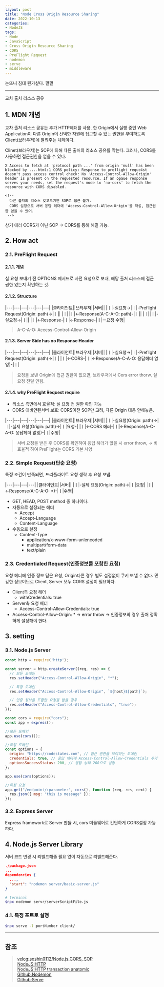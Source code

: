 ```yaml
---
layout: post
title: "Node Cross Origin Resource Sharing"
date: 2022-10-13
categories:
- NodeJS
tags:
- Node
- JavaScript
- Cross Origin Resource Sharing
- CORS
- PreFlight Request
- nodemon
- serve
- middleware
---
```


눈뜨니 침대 뭔가싶다. 껄껄

---

교차 출처 리소스 공유

## 1. MDN 개념

교차 출처 리소스 공유는 추가 HTTP헤더를 사용, 한 Origin에서 실행 중인 Web Application이 다른 Origin이 선택한 자원에 접근할 수 있는 권한을 부여하도록 Client(브라우저)에 알려주는 체제이다.

Clinet(브라우저)는 SOP에 의해 다른 출처의 리소스 공유를 막는다. 그러나, CORS를 사용하면 접근권한을 얻을 수 있다.

```
X Access to fetch at 'protocol path ...' from origin 'null' has been blocked by ....html:1 CORS policy: Response to preflight reque4st doesn't pass access control check: No 'Access-Control-Allow-Origin' header is present on the requested resource. If an opaue response serves your needs, set the request's mode to 'no-cors' to fetch the resource with CORS disabled.

<!-- 
  다른 출처의 리소스 갖고오기엔 SOP로 접근 불가.
  CORS 설정으로 서버 응답 헤더에 'Access-Control-Allow-Origin'을 작성, 접근권한 얻을 수 있어.
 -->
```

상기 에러 CORS가 아닌 SOP -> CORS를 통해 해결 가능.

## 2. How act

### 2.1. PreFlight Request

#### 2.1.1. 개념

실 요청 보내기 전 OPTIONS 메서드로 사전 요청으로 보내, 해당 출처 리소스에 접근 권한 있는지 확인하는 것.

#### 2.1.2. Structure

|---|---|---|---|---|---|
|클라이언트||브라우저||서버||
|ㅣ|-실요청→|ㅣ|-Preflight Request(Origin: path)→|ㅣ||
|ㅣ||ㅣ|←Response(A-C-A-O: path)-|ㅣ||
|ㅣ||ㅣ|-실요청→|ㅣ||
|ㅣ|←Response-|ㅣ|←Response-|ㅣ|ㅡ요청 수행|

> A-C-A-O: Access-Control-Allow-Origin

#### 2.1.3. Server Side has no Response Header

|---|---|---|---|---|---|
|클라이언트||브라우저||서버||
|ㅣ|-실요청→|ㅣ|-Preflight Request(Origin: path)→|ㅣ|
|ㅣ|←CORS-|ㅣ|←Response(A-C-A-O: 응답헤더 없엉)-|ㅣ|

> 요청을 보낸 Origin에 접근 권한이 없으면, 브라우저에서 Cors error thorw, 실 요청 전달 안됨.

#### 2.1.4. why PreFlight Request require

- 리소스 측면에서 효율적: 실 요청 전 권한 확인 가능
- CORS 대비안된서버 보호: CORS이전 SOP만 고려, 다른 Origin 대응 안해놓음.

|---|---|---|---|---|---|
|클라이언트||브라우저||서버||
|ㅣ|-실요청(Origin: path)→|ㅣ|-실제 요청(Origin: path)→|ㅣ|요청-|
|ㅣ|←CORS 에러-|ㅣ|←Response(A-C-A-O: 응답헤더 없엉)-|ㅣ|수행|

> 서버 요청을 받은 후 CORS를 확인하여 응답 헤더가 없을 시 error throw, -> 비효율적 하여 PreFlight는 CORS 기본 사양

### 2.2. Simple Request(단순 요청)

특정 조건이 만족되면, 프리플라이트 요청 생략 후 요청 보냄.

|---|---|---|---|
|클라이언트||서버||
|ㅣ|-실제 요청(Origin: path)→|ㅣ|요청|
|ㅣ|←Response(A-C-A-O: *)-|ㅣ|수행|

- GET, HEAD, POST method 중 하나이다.
- 자동으로 설정되는 헤더
  - Accept
  - Accept-Language
  - Content-Language
- 수동으로 설정
  - Content-Type
    - application/x-www-form-unlencoded
    - multipart/form-data
    - text/plain

### 2.3. Credentialed Request(인증정보를 포함한 요청)

요청 헤더에 인증 정보 담은 요청, Origin다른 경우 별도 설정없이 쿠키 보낼 수 없다. 민감한 정보이므로 Client, Server 모두 CORS 설정이 필요하다.

- Client측 요청 헤더
  - withCredentials: true
- Server측 요청 헤더
  - Access-Control-Allow-Credentials: true
- Access-Control-Allow-Origin: * -> error throw -> 인증정보의 경우 출처 정확하게 설정해야 한다.

## 3. setting

### 3.1. Node.js Server

```javascript
const http = require('http');

const server = http.createServer((req, res) => {
  // 모든 도메인
  res.setHeader("Access-Control-Allow-Origin", "*");

  // 특정 도메인
  res.setHeader("Access-Control-Allow-Origin", `${host}${path}`);

  // 인증 정보를 포함한 요청을 받을 경우
  res.setHeader("Access-Control-Allow-Credentials", "true");
});
```

```javascript
const cors = require("cors");
const app = express();

//모든 도메인
app.use(cors());

//특정 도메인
const options = {
  origin: "https://codestates.com", // 접근 권한을 부여하는 도메인
  credentials: true, // 응답 헤더에 Access-Control-Allow-Credentials 추가
  optionsSuccessStatus: 200, // 응답 상태 200으로 설정
};

app.use(cors(options));

//특정 요청
app.get("/endpoint/:parameter", cors(), function (req, res, next) {
  res.json({ msg: "this is message" });
});

```

### 3.2. Express Server

Express framework로 Server 만들 시, cors 미들웨어로 간단하게 CORS설정 가능하다.

## 4. Node.js Server Library

서버 코드 변경 시 리빌드해줄 필요 없이 자동으로 리빌드해준다.

```json
./package.json
...
dependencies {
  ...,
  "start": "nodemon server/basic-server.js"
}
```

```bash
# terminal
$npx nodemon servr/serverScriptFile.js
```

### 4.1. 특정 포트로 실행

```bash
$npx serve -l portNumber client/
```

---

## 참조

> [velog:soshin0112/Node.js CORS, SOP](https://velog.io/@soshin0112/Node.js-CORS-SOP-%EA%B0%9C%EB%85%90)   
> [NodeJS:HTTP](https://nodejs.org/dist/latest-v16.x/docs/api/http.html)   
> [NodeJS:HTTP transaction anatomic](https://nodejs.org/ko/docs/guides/anatomy-of-an-http-transaction/)   
> [Github:Nodemon](https://github.com/remy/nodemon)   
> [Github:Serve](https://github.com/vercel/serve)